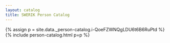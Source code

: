 ```yaml
---
layout: catalog
title: SWERIK Person Catalog
---
```

{% assign p = site.data._person-catalog.i-QoeFZWNQgLDU6t6B6RuPtd %}
{% include person-catalog.html p=p %}

